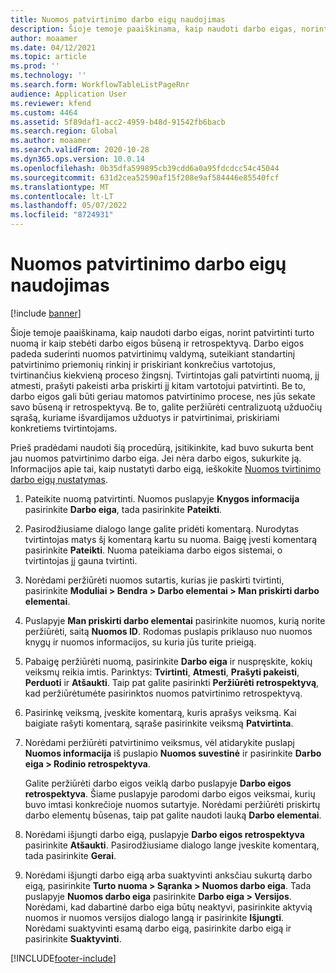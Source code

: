 ```yaml
---
title: Nuomos patvirtinimo darbo eigų naudojimas
description: Šioje temoje paaiškinama, kaip naudoti darbo eigas, norint patvirtinti turto nuomą ir kaip stebėti darbo eigos būseną ir retrospektyvą.
author: moaamer
ms.date: 04/12/2021
ms.topic: article
ms.prod: ''
ms.technology: ''
ms.search.form: WorkflowTableListPageRnr
audience: Application User
ms.reviewer: kfend
ms.custom: 4464
ms.assetid: 5f89daf1-acc2-4959-b48d-91542fb6bacb
ms.search.region: Global
ms.author: moaamer
ms.search.validFrom: 2020-10-28
ms.dyn365.ops.version: 10.0.14
ms.openlocfilehash: 0b35dfa599895cb39cdd6a0a95fdcdcc54c45044
ms.sourcegitcommit: 631d2cea52590af15f208e9af584446e85540fcf
ms.translationtype: MT
ms.contentlocale: lt-LT
ms.lasthandoff: 05/07/2022
ms.locfileid: "8724931"
---
```

# <a name="use-lease-approval-workflows"></a>Nuomos patvirtinimo darbo eigų naudojimas

[!include [banner](../includes/banner.md)]

Šioje temoje paaiškinama, kaip naudoti darbo eigas, norint patvirtinti turto nuomą ir kaip stebėti darbo eigos būseną ir retrospektyvą. Darbo eigos padeda suderinti nuomos patvirtinimų valdymą, suteikiant standartinį patvirtinimo priemonių rinkinį ir priskiriant konkrečius vartotojus, tvirtinančius kiekvieną proceso žingsnį. Tvirtintojas gali patvirtinti nuomą, jį atmesti, prašyti pakeisti arba priskirti jį kitam vartotojui patvirtinti. Be to, darbo eigos gali būti geriau matomos patvirtinimo procese, nes jūs sekate savo būseną ir retrospektyvą. Be to, galite peržiūrėti centralizuotą užduočių sąrašą, kuriame išvardijamos užduotys ir patvirtinimai, priskiriami konkretiems tvirtintojams.

Prieš pradėdami naudoti šią procedūrą, įsitikinkite, kad buvo sukurta bent jau nuomos patvirtinimo darbo eiga. Jei nėra darbo eigos, sukurkite ją. Informacijos apie tai, kaip nustatyti darbo eigą, ieškokite [Nuomos tvirtinimo darbo eigų nustatymas](set-up-lease-wrkflw.md).

1. Pateikite nuomą patvirtinti. Nuomos puslapyje **Knygos informacija** pasirinkite **Darbo eiga**, tada pasirinkite **Pateikti**.
2. Pasirodžiusiame dialogo lange galite pridėti komentarą. Nurodytas tvirtintojas matys šį komentarą kartu su nuoma. Baigę įvesti komentarą pasirinkite **Pateikti**. Nuoma pateikiama darbo eigos sistemai, o tvirtintojas jį gauna tvirtinti.
3. Norėdami peržiūrėti nuomos sutartis, kurias jie paskirti tvirtinti, pasirinkite **Moduliai \> Bendra \> Darbo elementai \> Man priskirti darbo elementai**.
4. Puslapyje **Man priskirti darbo elementai** pasirinkite nuomos, kurią norite peržiūrėti, saitą **Nuomos ID**. Rodomas puslapis priklauso nuo nuomos knygų ir nuomos informacijos, su kuria jūs turite prieigą.
5. Pabaigę peržiūrėti nuomą, pasirinkite **Darbo eiga** ir nuspręskite, kokių veiksmų reikia imtis. Parinktys: **Tvirtinti**, **Atmesti**, **Prašyti pakeisti**, **Perduoti** ir **Atšaukti**. Taip pat galite pasirinkti **Peržiūrėti retrospektyvą**, kad peržiūrėtumėte pasirinktos nuomos patvirtinimo retrospektyvą.
6. Pasirinkę veiksmą, įveskite komentarą, kuris aprašys veiksmą. Kai baigiate rašyti komentarą, sąraše pasirinkite veiksmą **Patvirtinta**.
7. Norėdami peržiūrėti patvirtinimo veiksmus, vėl atidarykite puslapį **Nuomos informacija** iš puslapio **Nuomos suvestinė** ir pasirinkite **Darbo eiga \> Rodinio retrospektyva**.

    Galite peržiūrėti darbo eigos veiklą darbo puslapyje **Darbo eigos retrospektyva**. Šiame puslapyje parodomi darbo eigos veiksmai, kurių buvo imtasi konkrečioje nuomos sutartyje. Norėdami peržiūrėti priskirtų darbo elementų būsenas, taip pat galite naudoti lauką **Darbo elementai**.

8. Norėdami išjungti darbo eigą, puslapyje **Darbo eigos retrospektyva** pasirinkite **Atšaukti**. Pasirodžiusiame dialogo lange įveskite komentarą, tada pasirinkite **Gerai**.
9. Norėdami išjungti darbo eigą arba suaktyvinti anksčiau sukurtą darbo eigą, pasirinkite **Turto nuoma \> Sąranka \> Nuomos darbo eiga**. Tada puslapyje **Nuomos darbo eiga** pasirinkite **Darbo eiga \> Versijos**. Norėdami, kad dabartinė darbo eiga būtų neaktyvi, pasirinkite aktyvią nuomos ir nuomos versijos dialogo langą ir pasirinkite **Išjungti**. Norėdami suaktyvinti esamą darbo eigą, pasirinkite darbo eigą ir pasirinkite **Suaktyvinti**.


[!INCLUDE[footer-include](../../includes/footer-banner.md)]
